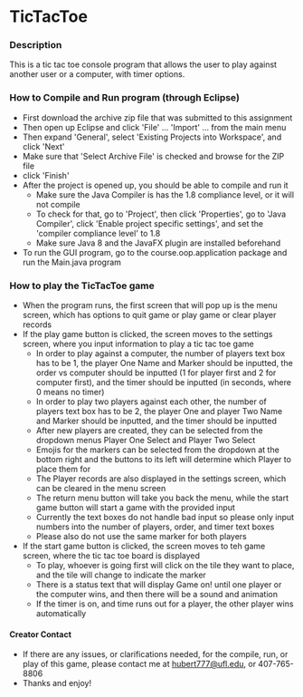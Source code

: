 # TicTacToe
### Description
This is a tic tac toe console program that allows the user to play against another user or a computer, with timer options.

### How to Compile and Run program (through Eclipse)
- First download the archive zip file that was submitted to this assignment
- Then open up Eclipse and click 'File' ... 'Import' ... from the main menu
- Then expand 'General', select 'Existing Projects into Workspace', and click 'Next'
- Make sure that 'Select Archive File' is checked and browse for the ZIP file
- click 'Finish'
- After the project is opened up, you should be able to compile and run it 
  - Make sure the Java Compiler is has the 1.8 compliance level, or it will not compile
  - To check for that, go to 'Project', then click 'Properties', go to 'Java Compiler', click 'Enable project specific settings', and set the 'compiler compliance level' to 1.8
  - Make sure Java 8 and the JavaFX plugin are installed beforehand
- To run the GUI program, go to the course.oop.application package and run the Main.java program 


### How to play the TicTacToe game
- When the program runs, the first screen that will pop up is the menu screen, which has options to quit game or play game or clear player records
- If the play game button is clicked, the screen moves to the settings screen, where you input information to play a tic tac toe game
  - In order to play against a computer, the number of players text box has to be 1, the player One Name and Marker should be inputted, the order vs computer should be inputted (1 for player first and 2 for computer first), and the timer should be inputted (in seconds, where 0 means no timer)
  - In order to play two players against each other, the number of players text box has to be 2, the player One and player Two Name and Marker should be inputted, and the timer should be inputted
  - After new players are created, they can be selected from the dropdown menus Player One Select and Player Two Select
  - Emojis for the markers can be selected from the dropdown at the bottom right and the buttons to its left will determine which Player to place them for
  - The Player records are also displayed in the settings screen, which can be cleared in the menu screen 
  - The return menu button will take you back the menu, while the start game button will start a game with the provided input
  - Currently the text boxes do not handle bad input so please only input numbers into the number of players, order, and timer text boxes
  - Please also do not use the same marker for both players
- If the start game button is clicked, the screen moves to teh game screen, where the tic tac toe board is displayed
  - To play, whoever is going first will click on the tile they want to place, and the tile will change to indicate the marker
  - There is a status text that will display Game on! until one player or the computer wins, and then there will be a sound and animation
  - If the timer is on, and time runs out for a player, the other player wins automatically

#### Creator Contact
- If there are any issues, or clarifications needed, for the compile, run, or play of this game, please contact me at hubert777@ufl.edu, or 407-765-8806
- Thanks and enjoy!
